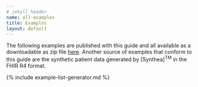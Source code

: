 ```yaml
---
# jekyll header
name: all-examples
title: Examples
layout: default
---
```


The following examples are published with this guide and all available as a downloadable as zip file [here](downloads.html#examples).  Another source of examples that conform to this guide are the synthetic patient data generated by [Synthea]<sup>TM</sup> in the FHIR R4 format.

<!-- ================================================ -->
<!--  use this line to include an autogenerated list of all examples from the remove it if you would like to hand generate it -->

{% include example-list-generator.md %}
<!-- ================================================ -->
